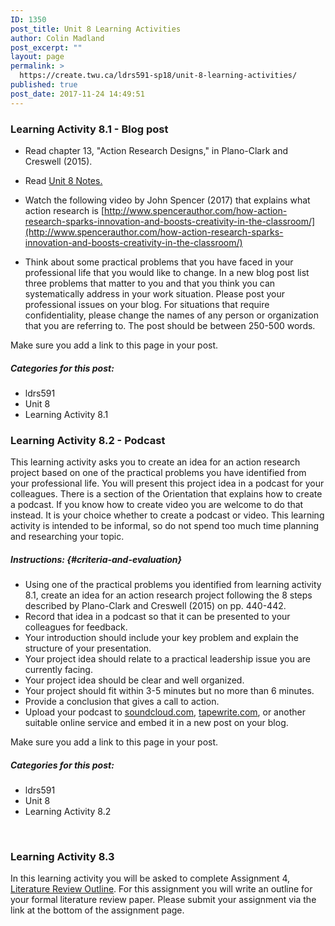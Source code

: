 ```yaml
---
ID: 1350
post_title: Unit 8 Learning Activities
author: Colin Madland
post_excerpt: ""
layout: page
permalink: >
  https://create.twu.ca/ldrs591-sp18/unit-8-learning-activities/
published: true
post_date: 2017-11-24 14:49:51
---
```

### Learning Activity 8.1 - Blog post

* Read chapter 13, "Action Research Designs," in Plano-Clark and Creswell (2015).

* Read <a href="https://create.twu.ca/ldrs591-sp18/unit-8-notes/">Unit 8 Notes.</a>
* Watch the following video by John Spencer (2017) that explains what action research is [http://www.spencerauthor.com/how-action-research-sparks-innovation-and-boosts-creativity-in-the-classroom/](http://www.spencerauthor.com/how-action-research-sparks-innovation-and-boosts-creativity-in-the-classroom/)
* Think about some practical problems that you have faced in your professional life that you would like to change. In a new blog post list three problems that matter to you and that you think you can systematically address in your work situation. Please post your professional issues on your blog. For situations that require confidentiality, please change the names of any person or organization that you are referring to. The post should be between 250-500 words.

Make sure you add a link to this page in your post.

##### Categories for this post:

* ldrs591
* Unit 8
* Learning Activity 8.1

### Learning Activity 8.2 - Podcast

This learning activity asks you to create an idea for an action research project based on one of the practical problems you have identified from your professional life. You will present this project idea in a podcast for your colleagues. There is a section of the Orientation that explains how to create a podcast. If you know how to create video you are welcome to do that instead. It is your choice whether to create a podcast or video. This learning activity is intended to be informal, so do not spend too much time planning and researching your topic.

##### Instructions: {#criteria-and-evaluation}

* Using one of the practical problems you identified from learning activity 8.1, create an idea for an action research project following the 8 steps described by Plano-Clark and Creswell (2015) on pp. 440-442.
* Record that idea in a podcast so that it can be presented to your colleagues for feedback.
* Your introduction should include your key problem and explain the structure of your presentation.
* Your project idea should relate to a practical leadership issue you are currently facing.
* Your project idea should be clear and well organized.
* Your project should fit within 3-5 minutes but no more than 6 minutes.
* Provide a conclusion that gives a call to action.
* Upload your podcast to [soundcloud.com](https://soundcloud.com), [tapewrite.com](https://tapewrite.com), or another suitable online service and embed it in a new post on your blog.

Make sure you add a link to this page in your post.

##### Categories for this post:

* ldrs591
* Unit 8
* Learning Activity 8.2

&nbsp;
<h3>Learning Activity 8.3</h3>
In this learning activity you will be asked to complete Assignment 4, <a href="https://create.twu.ca/ldrs591-sp18/literature-review-outline/">Literature Review Outline</a>. For this assignment you will write an outline for your formal literature review paper. Please submit your assignment via the link at the bottom of the assignment page.